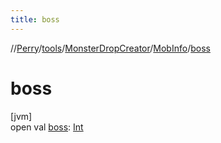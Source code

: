 ```yaml
---
title: boss
---
```

//[Perry](../../../../index.html)/[tools](../../index.html)/[MonsterDropCreator](../index.html)/[MobInfo](index.html)/[boss](boss.html)



# boss



[jvm]\
open val [boss](boss.html): [Int](https://kotlinlang.org/api/latest/jvm/stdlib/kotlin/-int/index.html)




